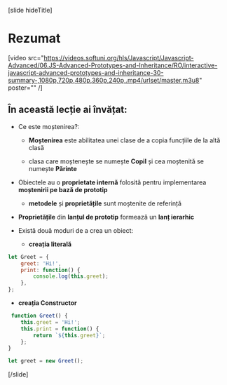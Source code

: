 [slide hideTitle]

# Rezumat

[video src="https://videos.softuni.org/hls/Javascript/Javascript-Advanced/06.JS-Advanced-Prototypes-and-Inheritance/RO/interactive-javascript-advanced-prototypes-and-inheritance-30-summary-,1080p,720p,480p,360p,240p,.mp4/urlset/master.m3u8" poster="" /]

## În această lecție ai învățat:

- Ce este moștenirea?:

    - **Moștenirea** este abilitatea unei clase de a copia funcțiile de la altă clasă

    - clasa care moștenește se numește **Copil** și cea moștenită se numește **Părinte**

- Obiectele au o **proprietate internă** folosită pentru implementarea **moștenirii pe bază de prototip**

    - **metodele** și **proprietățile** sunt moștenite de referință

-  **Proprietățile** din **lanțul de prototip** formează un **lanț ierarhic**

- Există două moduri de a crea un obiect:

  - **creația literală**

```js
let Greet = {
    greet: 'Hi!',
    print: function() {
        console.log(this.greet);
    },
};
```

  - **creația Constructor**

```js 
 function Greet() {
    this.greet = 'Hi!';
    this.print = function() {
        return `${this.greet}`;
    };
}

let greet = new Greet();  
```

[/slide]
